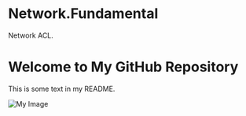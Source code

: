 # Network.Fundamental
Network ACL.

# Welcome to My GitHub Repository

This is some text in my README.

![My Image](i.png)
